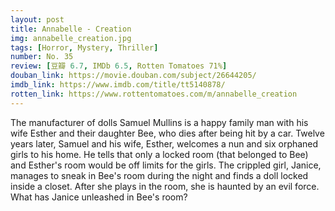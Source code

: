 ```yaml
---
layout: post 
title: Annabelle - Creation
img: annabelle_creation.jpg
tags: [Horror, Mystery, Thriller]
number: No. 35
review: [豆瓣 6.7, IMDb 6.5, Rotten Tomatoes 71%]
douban_link: https://movie.douban.com/subject/26644205/
imdb_link: https://www.imdb.com/title/tt5140878/
rotten_link: https://www.rottentomatoes.com/m/annabelle_creation
---
```


The manufacturer of dolls Samuel Mullins is a happy family man with his wife Esther and their daughter Bee, who dies after being hit by a car. Twelve years later, Samuel and his wife, Esther, welcomes a nun and six orphaned girls to his home. He tells that only a locked room (that belonged to Bee) and Esther's room would be off limits for the girls. The crippled girl, Janice, manages to sneak in Bee's room during the night and finds a doll locked inside a closet. After she plays in the room, she is haunted by an evil force. What has Janice unleashed in Bee's room?